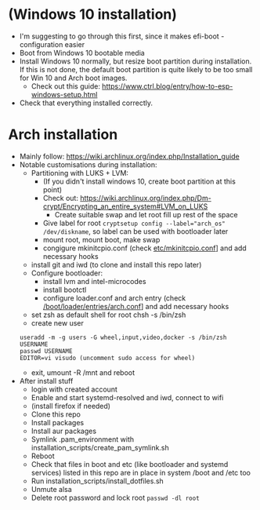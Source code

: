 # (Windows 10 installation)
- I'm suggesting to go through this first, since it makes efi-boot -configuration easier
- Boot from Windows 10 bootable media
- Install Windows 10 normally, but resize boot partition during installation. If this is not done, the default boot partition is quite likely to be too small for Win 10 and Arch boot images.
    - Check out this guide: <https://www.ctrl.blog/entry/how-to-esp-windows-setup.html>
- Check that everything installed correctly.

# Arch installation
- Mainly follow: https://wiki.archlinux.org/index.php/Installation_guide
- Notable customisations during installation:
    - Partitioning with LUKS + LVM:
        - (If you didn't install windows 10, create boot partition at this point)
        - Check out: <https://wiki.archlinux.org/index.php/Dm-crypt/Encrypting_an_entire_system#LVM_on_LUKS>
            - Create suitable swap and let root fill up rest of the space
        - Give label for root `cryptsetup config --label="arch_os" /dev/diskname`, so label can be used with bootloader later
        - mount root, mount boot, make swap
        - congigure mkinitcpio.conf (check [etc/mkinitcpio.conf](https://github.com/otahontas/dotfiles/blob/master/etc/mkinitcpio.conf)] and add necessary hooks
    - install git and iwd (to clone and install this repo later)
    - Configure bootloader:
        - install lvm and intel-microcodes
        - install bootctl
        - configure loader.conf and arch entry (check [/boot/loader/entries/arch.conf](https://github.com/otahontas/dotfiles/blob/master/boot/loader/entries/arch.conf)] and add necessary hooks
    - set zsh as default shell for root chsh -s /bin/zsh
    - create new user 
    ```
    useradd -m -g users -G wheel,input,video,docker -s /bin/zsh USERNAME
    passwd USERNAME
    EDITOR=vi visudo (uncomment sudo access for wheel)

    ```
    - exit, umount -R /mnt and reboot
- After install stuff
    - login with created account
    - Enable and start systemd-resolved and iwd, connect to wifi
    - (install firefox if needed)
    - Clone this repo
    - Install packages 
    - Install aur packages
    - Symlink .pam_environment with installation_scripts/create_pam_symlink.sh
    - Reboot
    - Check that files in boot and etc (like bootloader and systemd services) listed in this repo are in place in system /boot and /etc too
    - Run installation_scripts/install_dotfiles.sh
    - Unmute alsa
    - Delete root password and lock root `passwd -dl root`
